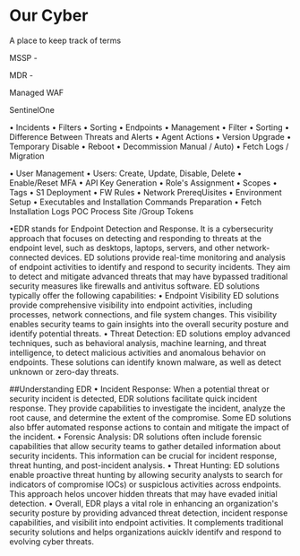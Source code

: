 # Our Cyber 
 A place to keep track of terms 

MSSP -

MDR -

Managed WAF

SentinelOne 

• Incidents
• Filters
• Sorting
• Endpoints
• Management
• Filter
• Sorting
• Difference Between Threats and Alerts
• Agent Actions
• Version Upgrade
• Temporary Disable
• Reboot
• Decommission Manual / Auto)
• Fetch Logs / Migration

• User Management
• Users: Create, Update, Disable, Delete
• Enable/Reset MFA
• API Key Generation
• Role's Assignment
• Scopes
• Tags
• S1 Deployment
• FW Rules
• Network PrereqUisites
• Environment Setup
• Executables and Installation
Commands Preparation
• Fetch Installation Logs
POC Process
Site /Group Tokens

•EDR stands for Endpoint Detection and Response. It is a cybersecurity approach that focuses on detecting and responding to threats at the endpoint level, such as desktops, laptops, servers, and other network-connected devices. ED solutions provide real-time monitoring and analysis of endpoint activities to identify and respond to security incidents.
They aim to detect and mitigate advanced threats that may have bypassed traditional security measures like firewalls and antivitus software. ED solutions typically offer the following capabilities:
• Endpoint Visibility ED solutions provide comprehensive visibility into endpoint activities, including processes, network connections, and file system changes. This visibility enables security teams to gain insights into the overall security posture and identify potential threats.
• Threat Detection: ED solutions employ advanced techniques, such as behavioral analysis, machine learning, and threat intelligence, to detect malicious activities and anomalous behavior on endpoints. These solutions can identify known malware, as well as detect unknown or zero-day threats.

##Understanding EDR
• Incident Response: When a potential threat or security incident is detected, EDR solutions facilitate quick incident response. They provide capabilities to investigate the incident, analyze the root cause, and determine the extent of the compromise. Some ED solutions also bffer automated response actions to contain and mitigate the impact of the incident.
• Forensic Analysis: DR solutions often include forensic capabilities that allow security teams to gather detailed information about security incidents. This information can be crucial for incident response, threat hunting, and post-incident analysis.
• Threat Hunting: ED solutions enable proactive threat hunting by allowing security analysts to search for indicators of compromise IOCs) or suspiclous activities across endpoints. This approach helos uncover hidden threats that may have evaded initial detection.
• Overall, EDR plays a vital role in enhancing an organization's security posture by providing advanced threat detection, incident response capabilities, and visibilit into endpoint activities. It complements traditional security solutions and helps organizations auicklv identifv and respond to evolving cyber threats.